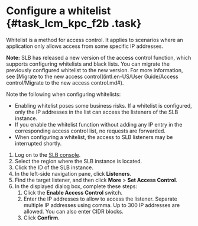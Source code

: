 # Configure a whitelist {#task_lcm_kpc_f2b .task}

Whitelist is a method for access control. It applies to scenarios where an application only allows access from some specific IP addresses.

**Note:** SLB has released a new version of the access control function, which supports configuring whitelists and black lists. You can migrate the previously configured whitelist to the new version. For more information, see [Migrate to the new access control](intl.en-US/User Guide/Access control/Migrate to the new access control.md#).

Note the following when configuring whitelists:

-   Enabling whitelist poses some business risks. If a whitelist is configured, only the IP addresses in the list can access the listeners of the SLB instance.
-   If you enable the whitelist function without adding any IP entry in the corresponding access control list, no requests are forwarded.
-   When configuring a whitelist, the access to SLB listeners may be interrupted shortly.

1.  Log on to the [SLB console](http://slbnew.console.aliyun.com/#/list/cn-beijing). 
2.  Select the region where the SLB instance is located. 
3.  Click the ID of the SLB instance. 
4.  In the left-side navigation pane, click **Listeners**. 
5.  Find the target listener, and then click **More** \> **Set Access Control**. 
6.  In the displayed dialog box, complete these steps: 
    1.  Click the **Enable Access Control** switch. 
    2.  Enter the IP addresses to allow to access the listener. Separate multiple IP addresses using comma. Up to 300 IP addresses are allowed. You can also enter CIDR blocks.
    3.  Click **Confirm**. 

